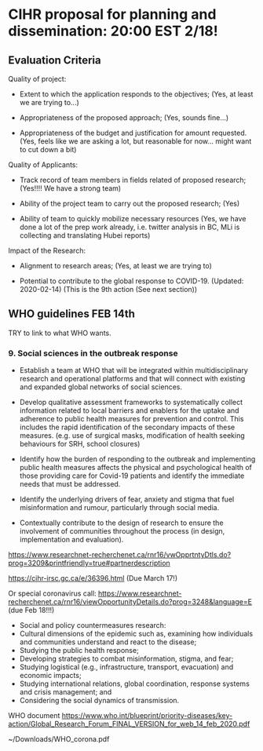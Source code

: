 # CIHR proposal for planning and dissemination: 20:00 EST 2/18!

## Evaluation Criteria 

Quality of project:

- Extent to which the application responds to the objectives; (Yes, at least we are trying to...)

- Appropriateness of the proposed approach; (Yes, sounds fine...)

- Appropriateness of the budget and justification for amount requested. (Yes, feels like we are asking a lot, but reasonable for now... might want to cut down a bit)

Quality of Applicants:

- Track record of team members in fields related of proposed research; (Yes!!!! We have a strong team)

- Ability of the project team to carry out the proposed research; (Yes)

- Ability of team to quickly mobilize necessary resources (Yes, we have done a lot of the prep work already, i.e. twitter analysis in BC, MLi is collecting and translating Hubei reports)

Impact of the Research:

- Alignment to research areas; (Yes, at least we are trying to)

- Potential to contribute to the global response to COVID-19. (Updated: 2020-02-14) (This is the 9th action (See next section))


## WHO guidelines FEB 14th

TRY to link to what WHO wants.

### 9. Social sciences in the outbreak response

* Establish a team at WHO that will be integrated within multidisciplinary research and operational platforms and that will connect with existing and expanded global networks of social sciences.

* Develop qualitative assessment frameworks to systematically collect information related to local barriers and enablers for the uptake and adherence to public health measures for prevention and control. This includes the rapid identification of the secondary impacts of these measures. (e.g. use of surgical masks, modification of health seeking behaviours for SRH, school closures)

* Identify how the burden of responding to the outbreak and implementing public health measures affects the physical and psychological health of those providing care for Covid-19 patients and identify the immediate needs that must be addressed.

* Identify the underlying drivers of fear, anxiety and stigma that fuel misinformation and rumour, particularly through social media.

* Contextually contribute to the design of research to ensure the involvement of communities throughout the process (in design, implementation and evaluation).


https://www.researchnet-recherchenet.ca/rnr16/vwOpprtntyDtls.do?prog=3209&printfriendly=true#partnerdescription

https://cihr-irsc.gc.ca/e/36396.html (Due March 17!)

Or special coronavirus call: https://www.researchnet-recherchenet.ca/rnr16/viewOpportunityDetails.do?prog=3248&language=E (due Feb 18!!!)
- Social and policy countermeasures research:
- Cultural dimensions of the epidemic such as, examining how individuals and communities understand and react to the disease;
- Studying the public health response;
- Developing strategies to combat misinformation, stigma, and fear;
- Studying logistical (e.g., infrastructure, transport, evacuation) and economic impacts;
- Studying international relations, global coordination, response systems and crisis management; and
- Considering the social dynamics of transmission.

WHO document https://www.who.int/blueprint/priority-diseases/key-action/Global_Research_Forum_FINAL_VERSION_for_web_14_feb_2020.pdf

~/Downloads/WHO_corona.pdf
